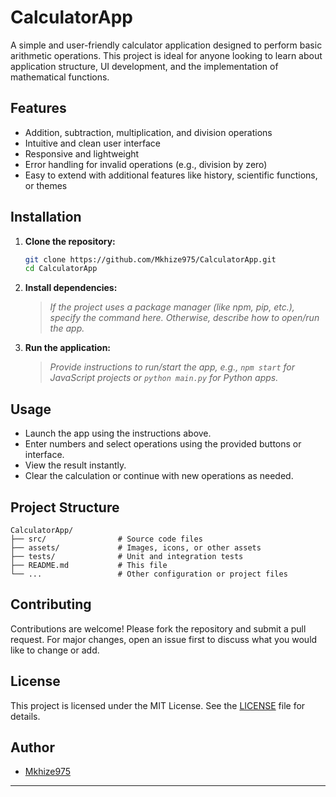 # CalculatorApp

A simple and user-friendly calculator application designed to perform basic arithmetic operations. This project is ideal for anyone looking to learn about application structure, UI development, and the implementation of mathematical functions.

## Features

- Addition, subtraction, multiplication, and division operations
- Intuitive and clean user interface
- Responsive and lightweight
- Error handling for invalid operations (e.g., division by zero)
- Easy to extend with additional features like history, scientific functions, or themes

## Installation

1. **Clone the repository:**
   ```sh
   git clone https://github.com/Mkhize975/CalculatorApp.git
   cd CalculatorApp
   ```

2. **Install dependencies:**
   > _If the project uses a package manager (like npm, pip, etc.), specify the command here. Otherwise, describe how to open/run the app._

3. **Run the application:**
   > _Provide instructions to run/start the app, e.g., `npm start` for JavaScript projects or `python main.py` for Python apps._

## Usage

- Launch the app using the instructions above.
- Enter numbers and select operations using the provided buttons or interface.
- View the result instantly.
- Clear the calculation or continue with new operations as needed.

## Project Structure

```plaintext
CalculatorApp/
├── src/                # Source code files
├── assets/             # Images, icons, or other assets
├── tests/              # Unit and integration tests
├── README.md           # This file
└── ...                 # Other configuration or project files
```

## Contributing

Contributions are welcome! Please fork the repository and submit a pull request. For major changes, open an issue first to discuss what you would like to change or add.

## License

This project is licensed under the MIT License. See the [LICENSE](LICENSE) file for details.

## Author

- [Mkhize975](https://github.com/Mkhize975)

---


